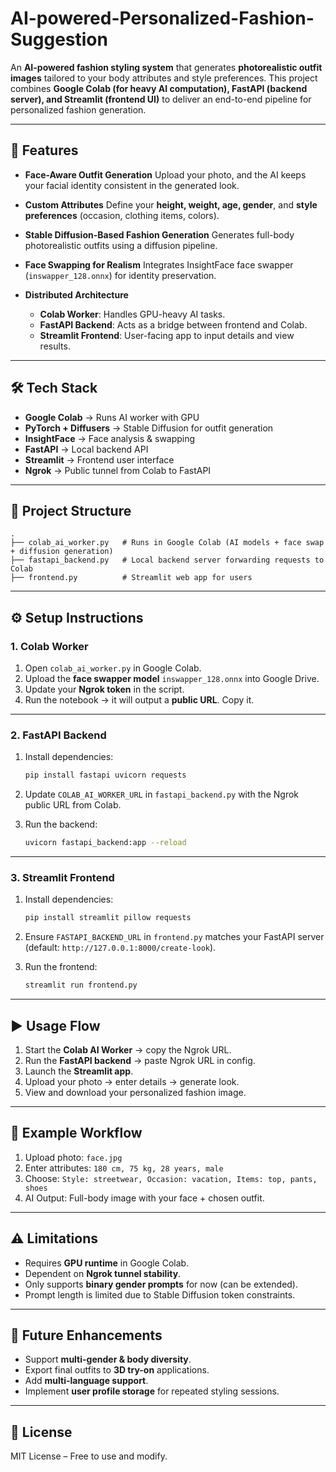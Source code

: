 # AI-powered-Personalized-Fashion-Suggestion

An **AI-powered fashion styling system** that generates **photorealistic outfit images** tailored to your body attributes and style preferences.
This project combines **Google Colab (for heavy AI computation), FastAPI (backend server), and Streamlit (frontend UI)** to deliver an end-to-end pipeline for personalized fashion generation.

---

## 🚀 Features

* **Face-Aware Outfit Generation**
  Upload your photo, and the AI keeps your facial identity consistent in the generated look.
* **Custom Attributes**
  Define your **height, weight, age, gender**, and **style preferences** (occasion, clothing items, colors).
* **Stable Diffusion-Based Fashion Generation**
  Generates full-body photorealistic outfits using a diffusion pipeline.
* **Face Swapping for Realism**
  Integrates InsightFace face swapper (`inswapper_128.onnx`) for identity preservation.
* **Distributed Architecture**

  * **Colab Worker**: Handles GPU-heavy AI tasks.
  * **FastAPI Backend**: Acts as a bridge between frontend and Colab.
  * **Streamlit Frontend**: User-facing app to input details and view results.

---

## 🛠️ Tech Stack

* **Google Colab** → Runs AI worker with GPU
* **PyTorch + Diffusers** → Stable Diffusion for outfit generation
* **InsightFace** → Face analysis & swapping
* **FastAPI** → Local backend API
* **Streamlit** → Frontend user interface
* **Ngrok** → Public tunnel from Colab to FastAPI

---

## 📂 Project Structure

```
.
├── colab_ai_worker.py   # Runs in Google Colab (AI models + face swap + diffusion generation)
├── fastapi_backend.py   # Local backend server forwarding requests to Colab
├── frontend.py          # Streamlit web app for users
```

---

## ⚙️ Setup Instructions

### 1. Colab Worker

1. Open `colab_ai_worker.py` in Google Colab.
2. Upload the **face swapper model** `inswapper_128.onnx` into Google Drive.
3. Update your **Ngrok token** in the script.
4. Run the notebook → it will output a **public URL**. Copy it.

---

### 2. FastAPI Backend

1. Install dependencies:

   ```bash
   pip install fastapi uvicorn requests
   ```
2. Update `COLAB_AI_WORKER_URL` in `fastapi_backend.py` with the Ngrok public URL from Colab.
3. Run the backend:

   ```bash
   uvicorn fastapi_backend:app --reload
   ```

---

### 3. Streamlit Frontend

1. Install dependencies:

   ```bash
   pip install streamlit pillow requests
   ```
2. Ensure `FASTAPI_BACKEND_URL` in `frontend.py` matches your FastAPI server (default: `http://127.0.0.1:8000/create-look`).
3. Run the frontend:

   ```bash
   streamlit run frontend.py
   ```

---

## ▶️ Usage Flow

1. Start the **Colab AI Worker** → copy the Ngrok URL.
2. Run the **FastAPI backend** → paste Ngrok URL in config.
3. Launch the **Streamlit app**.
4. Upload your photo → enter details → generate look.
5. View and download your personalized fashion image.

---

## 📸 Example Workflow

1. Upload photo: `face.jpg`
2. Enter attributes: `180 cm, 75 kg, 28 years, male`
3. Choose: `Style: streetwear, Occasion: vacation, Items: top, pants, shoes`
4. AI Output: Full-body image with your face + chosen outfit.

---

## ⚠️ Limitations

* Requires **GPU runtime** in Google Colab.
* Dependent on **Ngrok tunnel stability**.
* Only supports **binary gender prompts** for now (can be extended).
* Prompt length is limited due to Stable Diffusion token constraints.

---

## 🌟 Future Enhancements

* Support **multi-gender & body diversity**.
* Export final outfits to **3D try-on** applications.
* Add **multi-language support**.
* Implement **user profile storage** for repeated styling sessions.

---

## 📜 License

MIT License – Free to use and modify.
